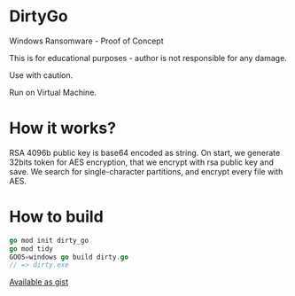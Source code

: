 # DirtyGo
Windows Ransomware - Proof of Concept

This is for educational purposes - author is not responsible for any damage.  

Use with caution.  

Run on Virtual Machine.

# How it works?
RSA 4096b public key is base64 encoded as string.
On start, we generate 32bits token for AES encryption, that we encrypt with rsa public key and save.
We search for single-character partitions, and encrypt every file with AES.

# How to build
```go
go mod init dirty_go
go mod tidy
GOOS=windows go build dirty.go
// => dirty.exe
```
[Available as gist](https://gist.github.com/alx3dev/8fc4496a7a1cb0af69dd8e531753d42a)
